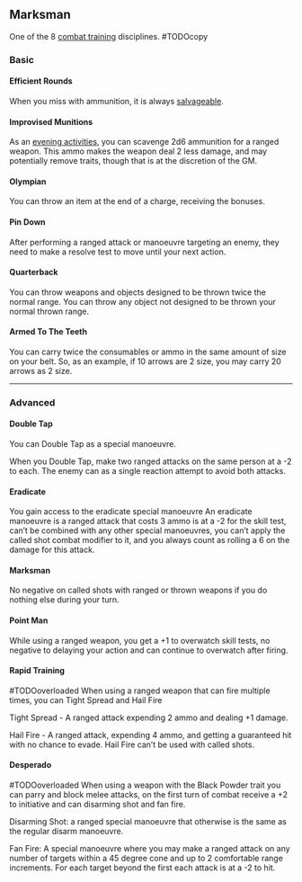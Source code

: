 ## Marksman
One of the 8 [combat training](Combat-Training) disciplines.
#TODOcopy 

### Basic

#### Efficient Rounds
When you miss with ammunition, it is always [salvageable](Resources#Salvaging).

#### Improvised Munitions
As an [evening activities](Telling-The-Story#Evening%20Activity), you can scavenge 2d6 ammunition for a ranged weapon. This ammo makes the weapon deal 2 less damage, and may potentially remove traits, though that is at the discretion of the GM. 

#### Olympian
You can throw an item at the end of a charge, receiving the bonuses. 

#### Pin Down
After performing a ranged attack or manoeuvre targeting an enemy, they need to make a resolve test to move until your next action. 

#### Quarterback
You can throw weapons and objects designed to be thrown twice the normal range. You can throw any object not designed to be thrown your normal thrown range.

#### Armed To The Teeth
You can carry twice the consumables or ammo in the same amount of size on your belt. So, as an example, if 10 arrows are 2 size, you may carry 20 arrows as 2 size.

---
### Advanced

#### Double Tap
You can Double Tap as a special manoeuvre.

When you Double Tap, make two ranged attacks on the same person at a -2 to each. The enemy can as a single reaction attempt to avoid both attacks. 

#### Eradicate
You gain access to the eradicate special manoeuvre An eradicate manoeuvre is a ranged attack that costs 3 ammo is at a -2 for the skill test, can’t be combined with any other special manoeuvres, you can’t apply the called shot combat modifier to it, and you always count as rolling a 6 on the damage for this attack. 

#### Marksman
No negative on called shots with ranged or thrown weapons if you do nothing else during your turn.

#### Point Man
While using a ranged weapon, you get a +1 to overwatch skill tests, no negative to delaying your action and can continue to overwatch after firing.

#### Rapid Training
#TODOoverloaded 
When using a ranged weapon that can fire multiple times, you can Tight Spread and Hail Fire 

Tight Spread - A ranged attack expending 2 ammo and dealing +1 damage.

Hail Fire - A ranged attack, expending 4 ammo, and getting a guaranteed hit with no chance to evade. Hail Fire can’t be used with called shots.

#### Desperado
#TODOoverloaded
When using a weapon with the Black Powder trait you can parry and block melee attacks, on the first turn of combat receive a +2 to initiative and can disarming shot and fan fire. 

Disarming Shot: a ranged special manoeuvre that otherwise is the same as the regular disarm manoeuvre. 

Fan Fire: A special manoeuvre where you may make a ranged attack on any number of targets within a 45 degree cone and up to 2 comfortable range increments. For each target beyond the first each attack is at a -2 to hit.